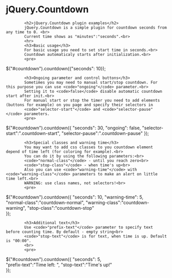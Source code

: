# jQuery.Countdown

            <h2>jQuery.Countdown plugin examples</h2>
            jQuery.Countdown is a simple plugin for countdown seconds from any time to 0. <br>
            Current time shows as "minutes":"seconds".<br>            
            <hr>
            <h3>Basic usage</h3>
            For basic usage you need to set start time in seconds.<br>
            Countdown automaticaly starts after initialization.<br>                        
            <pre>
$("#countdown").countdown({"seconds": 10}); </pre>
                        
            <h3>Ongoing parameter and control buttons</h3>
            Sometimes you may need to manual start/stop countdown. For this purpose you can use <code>"ongoing"</code> parameter.<br>
            Setting it to <code>false</code> disable automatic countdown start after init.<br>
            For manual start or stop the timer you need to add elements (buttons for example) on you page and specify their selectors in
            <code>"selector-start"</code> and <code>"selector-pause"</code> parameters.
            <pre>
$("#countdown").countdown({
    "seconds": 30,
    "ongoing": false,
    "selector-start":".countdown-start",
    "selector-pause":".countdown-pause"
}); </pre>
            
            
            <h3>Special classes and warning time</h3>
            You may want to add css classes to you countdown element depend of time left (for coloring for example).<br>
            You can do it by using the following parameters:<br>
            <code>"normal-class"</code> - until you reach zero<br>
            <code>"stop-class"</code> - when time's up<br>
            Also you can use <code>"warning-time"</code> with <code>"warning-class"</code> parameters to make an alert on little time left.<br>
            WARNING: use class names, not selectors!<br>
            <pre>
$("#countdown").countdown({
    "seconds": 10,
    "warning-time": 5,    
    "normal-class":"countdown-normal",
    "warning-class":"countdown-warning",
    "stop-class":"countdown-stop"    
}); </pre>
            
            <h3>Additional text</h3>
            Use <code>"prefix-text"</code> parameter to specify text before counting time. By default - empty string<br>
            <code>"stop-text"</code> is for text, when time is up. Default is "00:00".
            <br>
            <pre>
$("#countdown").countdown({
    "seconds": 5,    
    "prefix-text":"Time left: ",
    "stop-text":"Time's up!"    
}); </pre>
            
